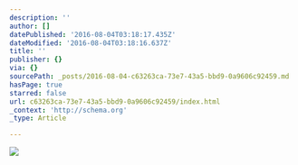 ```yaml
---
description: ''
author: []
datePublished: '2016-08-04T03:18:17.435Z'
dateModified: '2016-08-04T03:18:16.637Z'
title: ''
publisher: {}
via: {}
sourcePath: _posts/2016-08-04-c63263ca-73e7-43a5-bbd9-0a9606c92459.md
hasPage: true
starred: false
url: c63263ca-73e7-43a5-bbd9-0a9606c92459/index.html
_context: 'http://schema.org'
_type: Article

---
```

![](https://the-grid-user-content.s3-us-west-2.amazonaws.com/567a05ab-6a33-4e47-a1cf-bbf9e5c15b30.jpg)